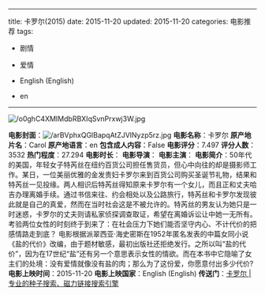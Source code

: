 
---
title: 卡罗尔(2015)
date: 2015-11-20
updated: 2015-11-20
categories: 电影推荐
tags:

- 剧情
- 爱情

- English (English)
- en
---

<img src="https://image.tmdb.org/t/p/original/o0ghC4XMIMdbRBXIqSvnPrxwj3W.jpg" alt="/o0ghC4XMIMdbRBXIqSvnPrxwj3W.jpg" title="/o0ghC4XMIMdbRBXIqSvnPrxwj3W.jpg">

**电影封面**：<img src="https://image.tmdb.org/t/p/w200/arBVphxQGlBapqAtZJVlNyzp5rz.jpg" alt="/arBVphxQGlBapqAtZJVlNyzp5rz.jpg" title="/arBVphxQGlBapqAtZJVlNyzp5rz.jpg">
**电影名称**：卡罗尔
**原产地片名**：Carol
**原产地语言**：en
**包含成人内容**：False
**电影评分**：7.497
**评分人数**：3532
**热门程度**：27.294
**电影时长**：
**电影导演**：
**电影主演**：
**电影简介**：50年代的美国，年轻女子特芮丝在纽约百货公司担任售货员，但心中向往的却是摄影师工作。某日，一位美丽优雅的金发贵妇卡罗尔来到百货公司购买圣诞节礼物，结果和特芮丝一见投缘。两人相识后特芮丝得知原来卡罗尔有一个女儿，而且正和丈夫哈吉办理离婚手续。通过书信来往、约会相处以及公路旅行，特芮丝和卡罗尔发现彼此就是自己的真爱，然而在当时社会这是不被允许的。特芮丝的男友认为她只是一时迷惑，卡罗尔的丈夫则请私家侦探调查取证，希望在离婚诉讼让中她一无所有。考验两位女性的时刻终于到来了：在社会压力下她们能否坚守内心、不计代价的把感情路走到底？  电影根据派翠西亚·海史密斯在1952年匿名发表的中篇女同小说《盐的代价》改编，由于题材敏感，最初出版社还拒绝发行。之所以叫“盐的代价”，因为在17世纪“盐”还有另一个意思表示女性的情欲。而在本书中它隐喻了女主们的处境：没有爱情就像没有盐的肉；那么为了这份爱，你愿意付出多少代价?
**电影上映时间**：2015-11-20
**电影上映国家**：English (English)
**传送门**：[卡罗尔 |专业的种子搜索、磁力链接搜索引擎](https://movie.amd794.com:2083/?search=Carol&ordering=&mode=match_phrase&page_size=10&page=1)

